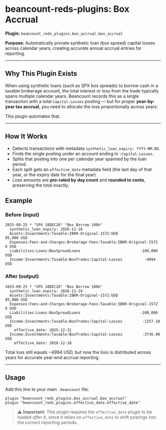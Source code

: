 # beancount-reds-plugins: Box Accrual

**Plugin:** `beancount_reds_plugins.box_accrual.box_accrual`  

**Purpose:** Automatically prorate synthetic loan (box spread) capital losses across
calendar years, creating accurate annual accrual entries for reporting.

---

## Why This Plugin Exists

When using synthetic loans (such as SPX box spreads) to borrow cash in a taxable
brokerage account, the total interest or loss from the trade typically spans multiple
calendar years.  Beancount records this as a single transaction with a total
`Capital-Losses` posting — but for proper **year-by-year tax accrual**, you need to
allocate the loss proportionally across years.

This plugin automates that.

---

## How It Works

- Detects transactions with metadata `synthetic_loan_expiry: YYYY-MM-DD`.
- Finds the single posting under an account ending in `:Capital-Losses`.
- Splits that posting into one per calendar year spanned by the loan period.
- Each split gets an `effective_date` metadata field (the last day of that year, or the
  expiry date for the final year).
- Loss amounts are **pro-rated by day count** and **rounded to cents**, preserving the
  total exactly.

## Example

### **Before (input)**

```beancount
2025-09-25 * "SPX 18DEC26" "Box Borrow 100k"
  synthetic_loan_expiry: 2026-12-18
  Assets:Investments:Taxable:IBKR-Original-1572:USD                        95,000 USD
  Expenses:Fees-and-Charges:Brokerage-Fees:Taxable:IBKR-Original-1572           6 USD
  Liabilities:Loans:BoxSpreadLoans                           -100,000 USD
  Income:Investments:Taxable:BoxTrades:Capital-Losses          -4994 USD
````

### **After (output)**

```beancount
2025-09-25 * "SPX 18DEC26" "Box Borrow 100k"
  synthetic_loan_expiry: 2026-12-18
  Assets:Investments:Taxable:IBKR-Original-1572:USD                        95,000 USD
  Expenses:Fees-and-Charges:Brokerage-Fees:Taxable:IBKR-Original-1572           6 USD
  Liabilities:Loans:BoxSpreadLoans                           -100,000 USD
  Income:Investments:Taxable:BoxTrades:Capital-Losses         -1257.10 USD
    effective_date: 2025-12-31
  Income:Investments:Taxable:BoxTrades:Capital-Losses         -3736.90 USD
    effective_date: 2026-12-18
```

Total loss still equals −4994 USD, but now the loss is distributed across years for accurate year-end accrual reporting.

---

## Usage

Add this line to your main `.beancount` file:

```beancount
plugin "beancount_reds_plugins.box_accrual.box_accrual"
plugin "beancount_reds_plugins.effective_date.effective_date"
```

> ⚠️ **Important:**
> This plugin requires the `effective_date` plugin to be loaded *after* it,
> since it relies on `effective_date` to shift postings into the correct reporting periods.
